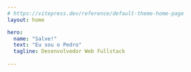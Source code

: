 ```yaml
---
# https://vitepress.dev/reference/default-theme-home-page
layout: home

hero:
  name: "Salve!"
  text: "Eu sou o Pedro"
  tagline: Desenvolvedor Web Fullstack
  
---
```


 


 